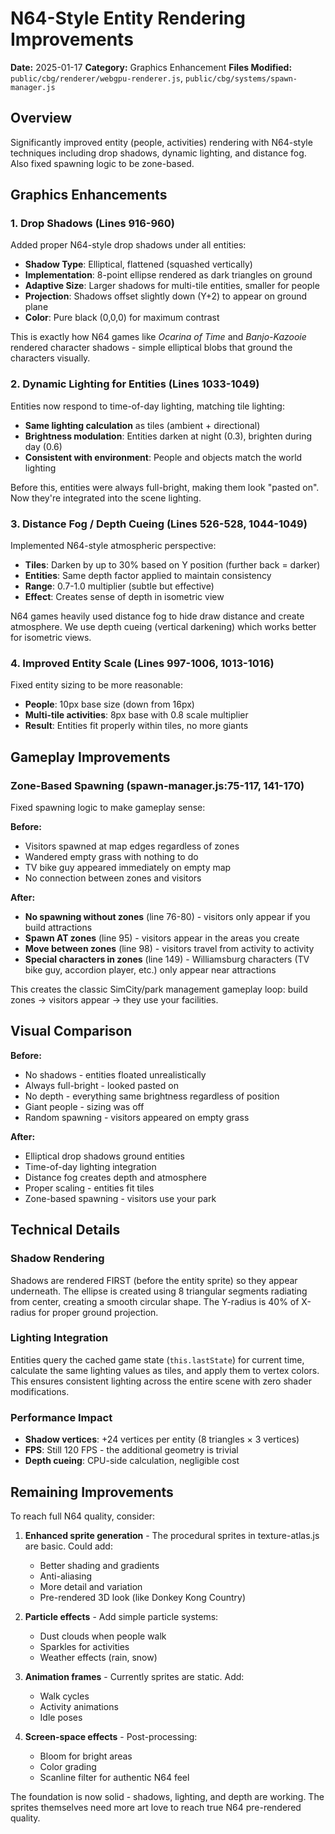 # N64-Style Entity Rendering Improvements

**Date:** 2025-01-17
**Category:** Graphics Enhancement
**Files Modified:** `public/cbg/renderer/webgpu-renderer.js`, `public/cbg/systems/spawn-manager.js`

## Overview
Significantly improved entity (people, activities) rendering with N64-style techniques including drop shadows, dynamic lighting, and distance fog. Also fixed spawning logic to be zone-based.

## Graphics Enhancements

### 1. Drop Shadows (Lines 916-960)
Added proper N64-style drop shadows under all entities:
- **Shadow Type**: Elliptical, flattened (squashed vertically)
- **Implementation**: 8-point ellipse rendered as dark triangles on ground
- **Adaptive Size**: Larger shadows for multi-tile entities, smaller for people
- **Projection**: Shadows offset slightly down (Y+2) to appear on ground plane
- **Color**: Pure black (0,0,0) for maximum contrast

This is exactly how N64 games like *Ocarina of Time* and *Banjo-Kazooie* rendered character shadows - simple elliptical blobs that ground the characters visually.

### 2. Dynamic Lighting for Entities (Lines 1033-1049)
Entities now respond to time-of-day lighting, matching tile lighting:
- **Same lighting calculation** as tiles (ambient + directional)
- **Brightness modulation**: Entities darken at night (0.3), brighten during day (0.6)
- **Consistent with environment**: People and objects match the world lighting

Before this, entities were always full-bright, making them look "pasted on". Now they're integrated into the scene lighting.

### 3. Distance Fog / Depth Cueing (Lines 526-528, 1044-1049)
Implemented N64-style atmospheric perspective:
- **Tiles**: Darken by up to 30% based on Y position (further back = darker)
- **Entities**: Same depth factor applied to maintain consistency
- **Range**: 0.7-1.0 multiplier (subtle but effective)
- **Effect**: Creates sense of depth in isometric view

N64 games heavily used distance fog to hide draw distance and create atmosphere. We use depth cueing (vertical darkening) which works better for isometric views.

### 4. Improved Entity Scale (Lines 997-1006, 1013-1016)
Fixed entity sizing to be more reasonable:
- **People**: 10px base size (down from 16px)
- **Multi-tile activities**: 8px base with 0.8 scale multiplier
- **Result**: Entities fit properly within tiles, no more giants

## Gameplay Improvements

### Zone-Based Spawning (spawn-manager.js:75-117, 141-170)
Fixed spawning logic to make gameplay sense:

**Before:**
- Visitors spawned at map edges regardless of zones
- Wandered empty grass with nothing to do
- TV bike guy appeared immediately on empty map
- No connection between zones and visitors

**After:**
- **No spawning without zones** (line 76-80) - visitors only appear if you build attractions
- **Spawn AT zones** (line 95) - visitors appear in the areas you create
- **Move between zones** (line 98) - visitors travel from activity to activity
- **Special characters in zones** (line 149) - Williamsburg characters (TV bike guy, accordion player, etc.) only appear near attractions

This creates the classic SimCity/park management gameplay loop: build zones → visitors appear → they use your facilities.

## Visual Comparison

**Before:**
- No shadows - entities floated unrealistically
- Always full-bright - looked pasted on
- No depth - everything same brightness regardless of position
- Giant people - sizing was off
- Random spawning - visitors appeared on empty grass

**After:**
- Elliptical drop shadows ground entities
- Time-of-day lighting integration
- Distance fog creates depth and atmosphere
- Proper scaling - entities fit tiles
- Zone-based spawning - visitors use your park

## Technical Details

### Shadow Rendering
Shadows are rendered FIRST (before the entity sprite) so they appear underneath. The ellipse is created using 8 triangular segments radiating from center, creating a smooth circular shape. The Y-radius is 40% of X-radius for proper ground projection.

### Lighting Integration
Entities query the cached game state (`this.lastState`) for current time, calculate the same lighting values as tiles, and apply them to vertex colors. This ensures consistent lighting across the entire scene with zero shader modifications.

### Performance Impact
- **Shadow vertices**: +24 vertices per entity (8 triangles × 3 vertices)
- **FPS**: Still 120 FPS - the additional geometry is trivial
- **Depth cueing**: CPU-side calculation, negligible cost

## Remaining Improvements

To reach full N64 quality, consider:
1. **Enhanced sprite generation** - The procedural sprites in texture-atlas.js are basic. Could add:
   - Better shading and gradients
   - Anti-aliasing
   - More detail and variation
   - Pre-rendered 3D look (like Donkey Kong Country)

2. **Particle effects** - Add simple particle systems:
   - Dust clouds when people walk
   - Sparkles for activities
   - Weather effects (rain, snow)

3. **Animation frames** - Currently sprites are static. Add:
   - Walk cycles
   - Activity animations
   - Idle poses

4. **Screen-space effects** - Post-processing:
   - Bloom for bright areas
   - Color grading
   - Scanline filter for authentic N64 feel

The foundation is now solid - shadows, lighting, and depth are working. The sprites themselves need more art love to reach true N64 pre-rendered quality.
